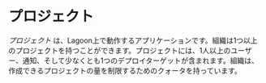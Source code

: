 # プロジェクト

_プロジェクト_ は、Lagoon上で動作するアプリケーションです。組織は1つ以上のプロジェクトを持つことができます。プロジェクトには、1人以上のユーザー、通知、そして少なくとも1つのデプロイターゲットが含まれます。組織は、作成できるプロジェクトの量を制限するためのクォータを持っています。